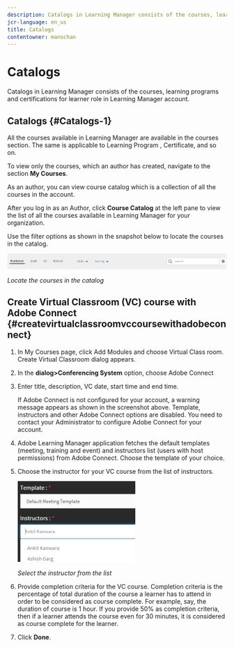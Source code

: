 ```yaml
---
description: Catalogs in Learning Manager consists of the courses, learning programs and certifications for learner role in Learning Manager account. 
jcr-language: en_us
title: Catalogs
contentowner: manochan
---
```



# Catalogs

Catalogs in Learning Manager consists of the courses, learning programs and certifications for learner role in Learning Manager account.

## Catalogs {#Catalogs-1}

All the courses available in Learning Manager are available in the courses section. The same is applicable to Learning Program , Certificate, and so on.

To view only the courses, which an author has created, navigate to the section **My Courses**.

As an author, you can view course catalog which is a collection of all the courses in the account. 

After you log in as an Author, click **Course Catalog** at the left pane to view the list of all the courses available in Learning Manager for your organization.

Use the filter options as shown in the snapshot below to locate the courses in the catalog.

![](assets/search-options.png)

*Locate the courses in the catalog*

## Create Virtual Classroom (VC) course with Adobe Connect {#createvirtualclassroomvccoursewithadobeconnect}

1. In My Courses page, click Add Modules and choose Virtual Class room. Create Virtual Classroom dialog appears.
1. In the **dialog>Conferencing System** option, choose Adobe Connect
1. Enter title, description, VC date, start time and end time.

   If Adobe Connect is not configured for your account, a warning message appears as shown in the screenshot above. Template, instructors and other Adobe Connect options are disabled. You need to contact your Administrator to configure Adobe Connect for your account. 

1. Adobe Learning Manager application fetches the default templates (meeting, training and event) and instructors list (users with host permissions) from Adobe Connect. Choose the template of your choice.

1. Choose the instructor for your VC course from the list of instructors.

   ![](assets/choose-instructor.png)

   *Select the instructor from the list*

1. Provide completion criteria for the VC course. Completion criteria is the percentage of total duration of the course a learner has to attend in order to be considered as course complete. For example, say, the duration of course is 1 hour. If you provide 50% as completion criteria, then if a learner attends the course even for 30 minutes, it is considered as course complete for the learner.

1. Click **Done**.
